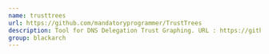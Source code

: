 ```yaml
---
name: trusttrees
url: https://github.com/mandatoryprogrammer/TrustTrees
description: Tool for DNS Delegation Trust Graphing. URL : https://github.com/mandatoryprogrammer/TrustTrees Groups : blackarch blackarch-recon
group: blackarch
---
```

